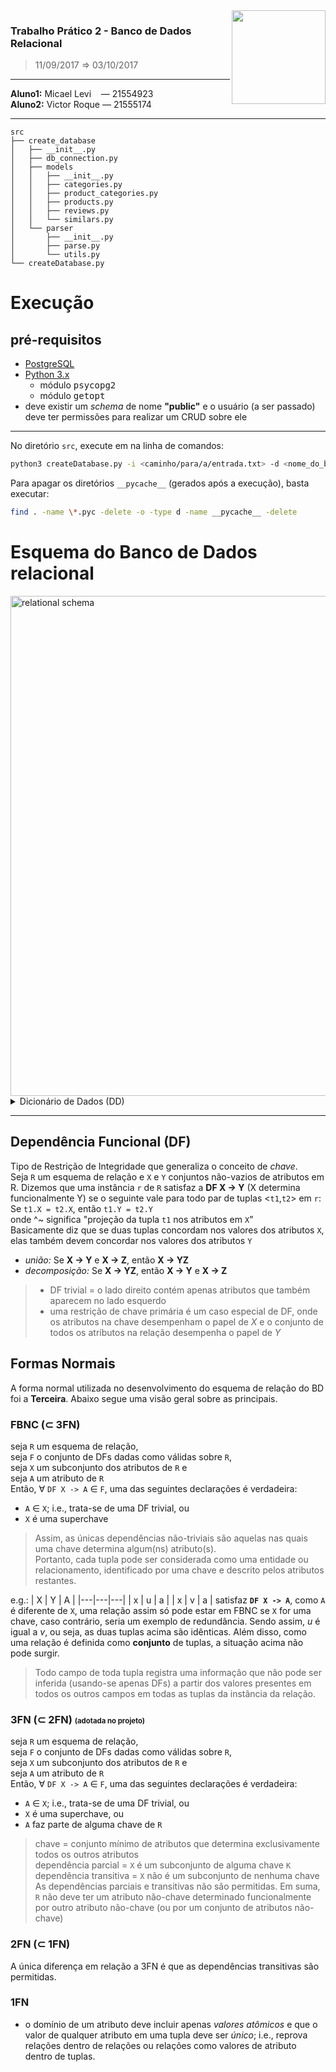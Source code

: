 <img src="http://icomp.ufam.edu.br/professores/images/ufam.png" width="150" align="right">

### Trabalho Prático 2 - Banco de Dados Relacional
> 11/09/2017 ⇒ 03/10/2017

----------------------------------------

**Aluno1:** Micael Levi &nbsp;&nbsp; &horbar; 21554923 <br>
**Aluno2:** Victor Roque &horbar; 21555174 <br>

----------------------------------------

```
src
├── create_database
│   ├── __init__.py
│   ├── db_connection.py
│   ├── models
│   │   ├── __init__.py
│   │   ├── categories.py
│   │   ├── product_categories.py
│   │   ├── products.py
│   │   ├── reviews.py
│   │   └── similars.py
│   └── parser
│       ├── __init__.py
│       ├── parse.py
│       └── utils.py
└── createDatabase.py
```

# Execução

## pré-requisitos
- [PostgreSQL](https://www.postgresql.org/)
- [Python 3.x](https://www.python.org/download/releases/3.0/)
  - módulo <kbd>psycopg2</kbd>
  - módulo <kbd>getopt</kbd>
- deve existir um _schema_ de nome **"public"** e o usuário (a ser passado) deve ter permissões para realizar um CRUD sobre ele

---

No diretório `src`, execute em na linha de comandos:
```bash
python3 createDatabase.py -i <caminho/para/a/entrada.txt> -d <nome_do_banco_existente> -u <usuário> -p <senha>
```

Para apagar os diretórios `__pycache__` (gerados após a execução), basta executar:
```bash
find . -name \*.pyc -delete -o -type d -name __pycache__ -delete
```

# Esquema do Banco de Dados relacional
<img src="https://user-images.githubusercontent.com/13461315/31156622-9495c5d2-a883-11e7-9e18-fbf1541a0af5.png" alt="relational schema" width="800" align="center">

<!-- ![relational_schema](https://user-images.githubusercontent.com/13461315/31156622-9495c5d2-a883-11e7-9e18-fbf1541a0af5.png) -->

<details>
<summary>Dicionário de Dados (DD)</summary>
<!-- TOC ->

<!-- fonte http://www.luis.blog.br/dicionario-de-dados.aspx -->

<table>
  <caption>products</caption>
  <tr>
    <th>Atributo</th>
    <th>Classe</th>
    <th>Domínio</th>
    <th>Tamanho</th>
    <th>Descrição</th>
  </tr>

  <tr>
  <td>asin</td>
  <td>determinante</td>
  <td>texto</td>
  <td>10</td>
  <td>Número de identificação padrão da Amazon</td>
  </tr>

  <tr>
  <td>id</td>
  <td>simples</td>
  <td>numérico</td>
  <td></td>
  <td>Identificador único do produto</td>
  </tr>

  <tr>
  <td>title</td>
  <td>multivalorado</td>
  <td>texto</td>
  <td>500</td>
  <td>Título ou nome do produto</td>
  </tr>

  <tr>
  <td>name_group</td>
  <td>multivalorado</td>
  <td>texto</td>
  <td>5</td>
  <td>Grupo do produto (Book, DVD, Video ou Music)</td>
  </tr>

  <tr>
  <td>salesrank</td>
  <td>multivalorado</td>
  <td>texto</td>
  <td>5</td>
  <td>Amazon Salesrank</td>
  </tr>

  <tr>
  <td>count_similars</td>
  <td>multivalorado</td>
  <td>númerico</td>
  <td></td>
  <td>Quantidade de produtos semelhantes</td>
  </tr>

  <tr>
  <td>count_categories</td>
  <td>multivalorado</td>
  <td>númerico</td>
  <td></td>
  <td>Quantidade de categorias em que ele pertence</td>
  </tr>

  <tr>
  <td>count_total_reviews</td>
  <td>multivalorado</td>
  <td>numérico</td>
  <td></td>
  <td>Quantidade total de comentários no produto</td>
  </tr>
</table>

<table>
  <caption>similars</caption>
  <tr>
    <th>Atributo</th>
    <th>Classe</th>
    <th>Domínio</th>
    <th>Tamanho</th>
    <th>Descrição</th>
  </tr>

  <tr>
  <td>asin</td>
  <td>multivalorado</td>
  <td>texto</td>
  <td>10</td>
  <td>Número de identificação padrão da Amazon</td>
  </tr>

  <tr>
  <td>asin_similar</td>
  <td>multivalorado</td>
  <td>texto</td>
  <td>10</td>
  <td>ASIN do produto semelhante</td>
  </tr>
</table>

<table>
  <caption>reviews</caption>
  <tr>
    <th>Atributo</th>
    <th>Classe</th>
    <th>Domínio</th>
    <th>Tamanho</th>
    <th>Descrição</th>
  </tr>

  <tr>
  <td>asin</td>
  <td>multivalorado</td>
  <td>texto</td>
  <td>10</td>
  <td>Número de identificação padrão da Amazon</td>
  </tr>

  <tr>
  <td>time</td>
  <td>multivalorado</td>
  <td>texto</td>
  <td>10</td>
  <td>Data em que o comentário foi realizado</td>
  </tr>

  <tr>
  <td>cutomer</td>
  <td>multivalorado</td>
  <td>texto</td>
  <td>15</td>
  <td>Identificador do usuário que comentou</td>
  </tr>

  <tr>
  <td>rating</td>
  <td>multivalorado</td>
  <td>numérico</td>
  <td></td>
  <td>Avaliação dada pelo usuário</td>
  </tr>

  <tr>
  <td>votes</td>
  <td>multivalorado</td>
  <td>numérico</td>
  <td></td>
  <td>Número total de votos no comentário</td>
  </tr>

  <tr>
  <td>helpful</td>
  <td>multivalorado</td>
  <td>numérico</td>
  <td></td>
  <td>Avaliação de utilidade do comentário</td>
  </tr>
</table>

<table>
  <caption>categories</caption>
  <tr>
    <th>Atributo</th>
    <th>Classe</th>
    <th>Domínio</th>
    <th>Tamanho</th>
    <th>Descrição</th>
  </tr>

  <tr>
  <td>cid</td>
  <td>determinante</td>
  <td>numérico</td>
  <td></td>
  <td>Identificador único da categoria</td>
  </tr>

  <tr>
  <td>cname</td>
  <td>simples</td>
  <td>texto</td>
  <td>500</td>
  <td>Nome da categoria</td>
  </tr>

  <tr>
  <td>super_cid</td>
  <td>multivalorado</td>
  <td>texto</td>
  <td></td>
  <td>Identificador da categoria que está no nível acima</td>
  </tr>
</table>

<table>
  <caption>product_categories</caption>
  <tr>
    <th>Atributo</th>
    <th>Classe</th>
    <th>Domínio</th>
    <th>Tamanho</th>
    <th>Descrição</th>
  </tr>

  <tr>
  <td>asin</td>
  <td>simples</td>
  <td>texto</td>
  <td>10</td>
  <td>Número de identificação padrão da Amazon</td>
  </tr>

  <tr>
  <td>leaf_cid</td>
  <td>simples</td>
  <td>numérico</td>
  <td></td>
  <td>Identificador da categoria em que o produto com o "asin" acima está</td>
  </tr>
</table>

<!-- /TOC -->
</details>

---

## Dependência Funcional (DF)
Tipo de Restrição de Integridade que generaliza o conceito de _chave_. <br>
Seja `R` um esquema de relação e `X` e `Y` conjuntos não-vazios de atributos em R.
Dizemos que uma instância `r` de `R` satisfaz a **DF X &rarr; Y** (X determina funcionalmente Y)
se o seguinte vale para todo par de tuplas <`t1`,`t2`> em `r`: <br>
Se `t1.X = t2.X`, então `t1.Y = t2.Y` <br>
onde ^~ significa "projeção da tupla `t1` nos atributos em `X`" <br>
Basicamente diz que se duas tuplas concordam nos valores dos atributos `X`,
elas também devem concordar nos valores dos atributos `Y`

- _união:_        Se **X &rarr; Y** e **X &rarr; Z**, então **X &rarr; YZ**
- _decomposição:_ Se **X &rarr; YZ**, então **X &rarr; Y** e **X &rarr; Z**
> - DF trivial = o lado direito contém apenas atributos que também aparecem no lado esquerdo
> - uma restrição de chave primária é um caso especial de DF, onde os atributos na chave desempenham o papel de _X_ e o conjunto de todos os atributos na relação desempenha o papel de _Y_


## Formas Normais
A forma normal utilizada no desenvolvimento do esquema de relação do BD foi a **Terceira**. Abaixo segue uma visão geral sobre as principais.

### FBNC (&sub; 3FN)
seja `R` um esquema de relação,<br>
seja `F` o conjunto de DFs dadas como válidas sobre `R`,<br>
seja `X` um subconjunto dos atributos de `R` e <br>
seja `A` um atributo de `R` <br>
Então, &forall; `DF X -> A`  &isin; `F`, uma das seguintes declarações é verdadeira:
- `A` &isin; `X`; i.e., trata-se de uma DF trivial, ou
- `X` é uma superchave

> Assim, as únicas dependências não-triviais são aquelas nas quais uma chave determina algum(ns) atributo(s). <br>
> Portanto, cada tupla pode ser considerada como uma entidade ou relacionamento, identificado por uma chave e descrito pelos atributos restantes.

e.g.:
| X | Y | A |
|---|---|---|
| x | u | a |
| x | v | a |
satisfaz **`DF X -> A`**, como `A` é diferente de `X`, uma relação assim só pode estar em FBNC se `X` for uma chave, caso contrário, seria um exemplo de redundância. Sendo assim, _u_ é igual a _v_, ou seja, as duas tuplas acima são idênticas. Além disso, como uma relação é definida como **conjunto** de tuplas, a situação acima não pode surgir.

> Todo campo de toda tupla registra uma informação que não pode ser inferida (usando-se apenas DFs) a partir dos valores presentes em todos os outros campos em todas as tuplas da instância da relação.


### 3FN (&sub; 2FN) <small><small>(adotada no projeto)</small></small>
seja `R` um esquema de relação,<br>
seja `F` o conjunto de DFs dadas como válidas sobre `R`,<br>
seja `X` um subconjunto dos atributos de `R` e <br>
seja `A` um atributo de `R` <br>
Então, &forall; `DF X -> A` &isin; `F`, uma das seguintes declarações é verdadeira:
- `A` &isin; `X`; i.e., trata-se de uma DF trivial, ou
- `X` é uma superchave, ou
- `A` faz parte de alguma chave de `R`

> chave = conjunto mínimo de atributos que determina exclusivamente todos os outros atributos <br>
> dependência parcial = `X` é um subconjunto de alguma chave `K` <br>
> dependência transitiva = `X` não é um subconjunto de nenhuma chave <br>
> As dependências parciais e transitivas não são permitidas. Em suma, `R` não deve ter um atributo não-chave determinado funcionalmente por outro atributo não-chave (ou por um conjunto de atributos não-chave)


### 2FN (&sub; 1FN)
A única diferença em relação a 3FN é que as dependências transitivas são permitidas.

### 1FN
- o domínio de um atributo deve incluir apenas _valores atômicos_ e que o valor de qualquer atributo em uma tupla deve ser _único_; i.e., reprova relações dentro de relações ou relações como valores de atributo dentro de tuplas.
